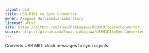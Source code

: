 ```yaml
---
layout: pid
title: USB MIDI to Sync Converter
owner: Akagawa Multimedia Laboratory
license: GPLv3
site: https://github.com/YuuichiAkagawa/USBMIDItoSyncConverter
source: https://github.com/YuuichiAkagawa/USBMIDItoSyncConverter
---
```

Converts USB MIDI clock messages to sync signals
